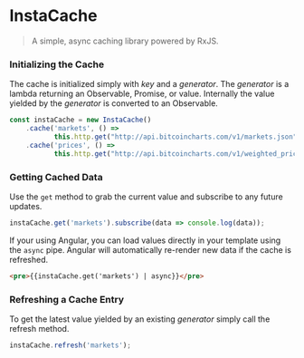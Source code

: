 # InstaCache

> A simple, async caching library powered by RxJS.

### Initializing the Cache

The cache is initialized simply with *key* and a *generator*. The *generator* is a lambda returning an Observable, Promise, or value. Internally the value yielded by the *generator* is converted to an Observable.

```typescript
const instaCache = new InstaCache()
    .cache('markets', () =>
           this.http.get("http://api.bitcoincharts.com/v1/markets.json"))
	.cache('prices', () =>
           this.http.get("http://api.bitcoincharts.com/v1/weighted_prices.json"));
```

### Getting Cached Data

Use the  `get` method to grab the current value and subscribe to any future updates.

```typescript
instaCache.get('markets').subscribe(data => console.log(data));
```

If your using Angular, you can load values directly in your template using the `async` pipe. Angular will automatically re-render new data if the cache is refreshed.

```html
<pre>{{instaCache.get('markets') | async}}</pre>
```

### Refreshing a Cache Entry

To get the latest value yielded by an existing *generator* simply call the refresh method.

```typescript
instaCache.refresh('markets');
```

